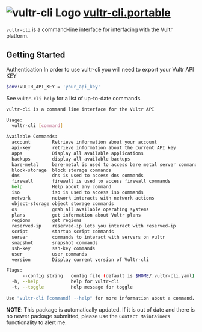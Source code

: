 # ![vultr-cli Logo](https://cdn.jsdelivr.net/gh/mikeee/ChocoPackages/icons/vultr-cli.png "vultr-cli Portable Logo") [vultr-cli.portable](https://chocolatey.org/packages/vultr-cli.portable)

`vultr-cli` is a command-line interface for interfacing with the Vultr platform.

## Getting Started

Authentication
In order to use vultr-cli you will need to export your Vultr API KEY

``` bash
$env:VULTR_API_KEY = 'your_api_key'
```

See `vultr-cli help` for a list of up-to-date commands.

``` bash
vultr-cli is a command line interface for the Vultr API

Usage:
  vultr-cli [command]

Available Commands:
  account        Retrieve information about your account
  api-key        retrieve information about the current API key
  apps           Display all available applications
  backups        display all available backups
  bare-metal     bare-metal is used to access bare metal server commands
  block-storage  block storage commands
  dns            dns is used to access dns commands
  firewall       firewall is used to access firewall commands
  help           Help about any command
  iso            iso is used to access iso commands
  network        network interacts with network actions
  object-storage object storage commands
  os             grab all available operating systems
  plans          get information about Vultr plans
  regions        get regions
  reserved-ip    reserved-ip lets you interact with reserved-ip
  script         startup script commands
  server         commands to interact with servers on vultr
  snapshot       snapshot commands
  ssh-key        ssh-key commands
  user           user commands
  version        Display current version of Vultr-cli

Flags:
      --config string   config file (default is $HOME/.vultr-cli.yaml)
  -h, --help            help for vultr-cli
  -t, --toggle          Help message for toggle

Use "vultr-cli [command] --help" for more information about a command.
```

**NOTE**: This package is automatically updated. If it is out of date and there is no newer package submitted, please use the `Contact Maintainers` functionality to alert me.
